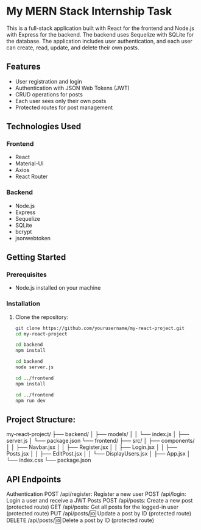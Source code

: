 # My MERN Stack Internship Task

This is a full-stack application built with React for the frontend and Node.js with Express for the backend. The backend uses Sequelize with SQLite for the database. The application includes user authentication, and each user can create, read, update, and delete their own posts.

## Features

- User registration and login
- Authentication with JSON Web Tokens (JWT)
- CRUD operations for posts
- Each user sees only their own posts
- Protected routes for post management

## Technologies Used

### Frontend

- React
- Material-UI
- Axios
- React Router

### Backend

- Node.js
- Express
- Sequelize
- SQLite
- bcrypt
- jsonwebtoken

## Getting Started

### Prerequisites

- Node.js installed on your machine

### Installation

1. Clone the repository:
   ```bash
   git clone https://github.com/yourusername/my-react-project.git
   cd my-react-project

   cd backend
   npm install

   cd backend
   node server.js
   
   cd ../frontend
   npm install

   cd ../frontend
   npm run dev

## Project Structure:

   my-react-project/
   ├── backend/
   │   ├── models/
   │   │   └── index.js
   │   ├── server.js
   │   └── package.json
   └── frontend/
       ├── src/
       │   ├── components/
       │   │   ├── Navbar.jsx
       │   │   ├── Register.jsx
       │   │   ├── Login.jsx
       │   │   ├── Posts.jsx
       │   │   ├── EditPost.jsx
       │   │   └── DisplayUsers.jsx
       │   ├── App.jsx
       │   └── index.css
       └── package.json


## API Endpoints

  Authentication
      POST /api/register: Register a new user
      POST /api/login: Login a user and receive a JWT
  Posts
      POST /api/posts: Create a new post (protected route)
      GET /api/posts: Get all posts for the logged-in user (protected route)
      PUT /api/posts/:id: Update a post by ID (protected route)
      DELETE /api/posts/:id: Delete a post by ID (protected route)
   
